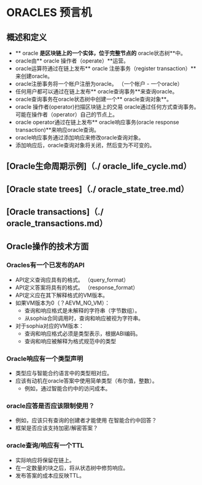 # ORACLES  预言机

## 概述和定义

 -  ** oracle **是区块链上的一个实体，位于完整节点的** oracle状态树**中。
 -  oracle由** oracle 操作者（operate）**运营。
 -  oracle运算符通过在链上发布** oracle 注册事务（register transaction）**来创建oracle。
 -  oracle注册事务将一个帐户注册为oracle。 （一个帐户 - 一个oracle）
 - 任何用户都可以通过在链上发布** oracle查询事务**来查询oracle。
 -  oracle查询事务在oracle状态树中创建一个** oracle查询对象**。
 -  oracle 操作者(operator)扫描区块链上的交易
  oracle通过任何方式查询事务。可能在操作者（operator）自己的节点上。
 -  oracle operator通过在链上发布** oracle响应事务(oracle response transaction)**来响应oracle查询。
 -  oracle响应事务通过添加响应来修改oracle查询对象。
 - 添加响应后，oracle查询对象将关闭，然后变为不可变的。

## [Oracle生命周期示例]（./ oracle_life_cycle.md）

## [Oracle state trees]（./ oracle_state_tree.md）

## [Oracle transactions]（./ oracle_transactions.md）

## Oracle操作的技术方面

### Oracles有一个已发布的API

 -  API定义查询应具有的格式。 （query_format）
 -  API定义答案将具有的格式。 （response_format）
 -  API定义应在其下解释格式的VM版本。
   - 如果VM版本为0（？AEVM_NO_VM）：
     - 查询和响应格式是未解释的字符串（字节数组）。
     - 从sophia合同调用时，查询和响应被视为字符串。
   - 对于sophia对应的VM版本：
     - 查询和响应格式必须是类型表示，根据ABI编码。
     - 查询和响应被解释为格式规范中的类型

### Oracle响应有一个类型声明
 - 类型应与智能合约语言中的类型相对应。
 - 应该有动机在oracle答案中使用简单类型（布尔值，整数）。
   - 例如，通过智能合约中的访问成本。

### oracle应答是否应该限制使用？
 - 例如，应该只有查询的创建者才能使用
  在智能合约中回答？
 - 框架是否应该支持加密/解密答案？

### oracle查询/响应有一个TTL
 - 实际响应将保留在链上。
 - 在一定数量的块之后，将从状态树中修剪响应。
 - 发布答案的成本应反映TTL。
